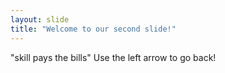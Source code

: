 ```yaml
---
layout: slide
title: "Welcome to our second slide!"
---
```

"skill pays the bills"
Use the left arrow to go back!
